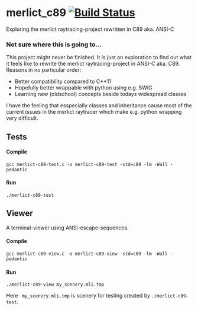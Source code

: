 # merlict_c89 [![Build Status](https://travis-ci.org/cherenkov-plenoscope/merlict_development_kit.svg?branch=master)](https://travis-ci.org/cherenkov-plenoscope/merlict_c89)
Exploring the merlict raytracing-project rewritten in C89 aka. ANSI-C

### Not sure where this is going to...
This project might never be finished. It is just an exploration to find out what it feels like to rewrite the merlict raytracing-project in ANSI-C aka. C89.
Reasons in no particular order:

- Better compatibility compared to C++11
- Hopefully better wrappable with python using e.g. SWIG
- Learning new (oldschool) concepts beside todays widespread classes

I have the feeling that esspecially classes and inheritance cause most of the current issues in the merlict raytracer which make e.g. python wrapping very difficult. 


## Tests
#### Compile
```
gcc merlict-c89-test.c -o merlict-c89-test -std=c89 -lm -Wall -pedantic
```

#### Run
```
./merlict-c89-test
```

## Viewer
A terminal-viewer using ANSI-escape-sequences.
#### Compile
```
gcc merlict-c89-view.c -o merlict-c89-view -std=c89 -lm -Wall -pedantic
```

#### Run
```
./merlict-c89-view my_scenery.mli.tmp
```
Here ``` my_scenery.mli.tmp``` is scenery for testing created by ```./merlict-c89-test```.
